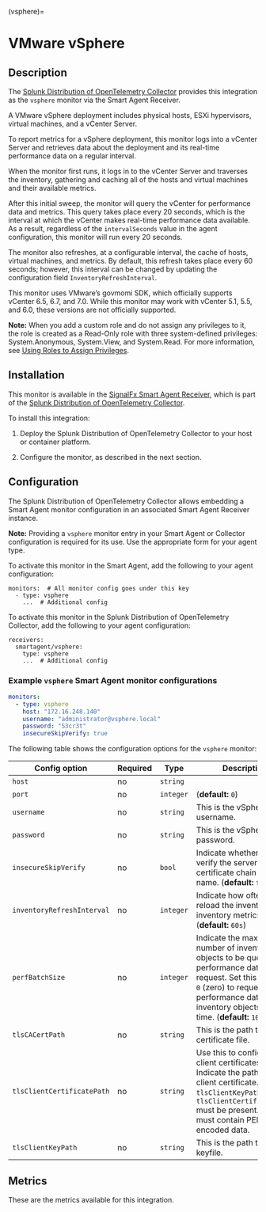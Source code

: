 (vsphere)=

# VMware vSphere

<meta name="description" content="Documentation on the vsphere monitor">


## Description

The [Splunk Distribution of OpenTelemetry Collector](https://github.com/signalfx/splunk-otel-collector) provides this integration as the `vsphere` monitor via the Smart Agent Receiver.

A VMware vSphere deployment includes physical hosts, ESXi hypervisors, virtual machines, and a vCenter Server.

To report metrics for a vSphere deployment, this monitor logs into a vCenter Server and retrieves data about the deployment and its real-time performance data on a regular interval.

When the monitor first runs, it logs in to the vCenter Server and traverses the inventory, gathering and caching all of the hosts and virtual machines and their available metrics.

After this initial sweep, the monitor will query the vCenter for performance data and metrics. This query takes place every 20 seconds, which is the interval at which the vCenter makes real-time performance data available. As a result, regardless of the `intervalSeconds` value in the agent configuration, this monitor will run every 20 seconds.

The monitor also refreshes, at a configurable interval, the cache of hosts, virtual machines, and metrics. By default, this refresh takes place every 60 seconds; however, this interval can be changed by updating the configuration field `InventoryRefreshInterval`.

This monitor uses VMware’s govmomi SDK, which officially supports vCenter 6.5, 6.7, and 7.0. While this monitor may work with vCenter 5.1, 5.5, and 6.0, these versions are not officially supported.

**Note:** When you add a custom role and do not assign any privileges to it, the role is created as a Read-Only role with three system-defined privileges: System.Anonymous, System.View, and System.Read. For more information, see <a href="https://docs.vmware.com/en/VMware-vSphere/7.0/com.vmware.vsphere.security.doc/GUID-18071E9A-EED1-4968-8D51-E0B4F526FDA3.html" target="_blank">Using Roles to Assign Privileges</a>.


## Installation

This monitor is available in the [SignalFx Smart Agent Receiver](https://github.com/signalfx/splunk-otel-collector/tree/main/internal/receiver/smartagentreceiver), which is part of the [Splunk Distribution of OpenTelemetry Collector](https://github.com/signalfx/splunk-otel-collector).

To install this integration:

1. Deploy the Splunk Distribution of OpenTelemetry Collector to your host or container platform.

2. Configure the monitor, as described in the next section.


## Configuration

The Splunk Distribution of OpenTelemetry Collector allows embedding a Smart Agent monitor configuration in an associated Smart Agent Receiver instance.

**Note:** Providing a `vsphere` monitor entry in your Smart Agent or Collector configuration is required for its use. Use the appropriate form for your agent type.

To activate this monitor in the Smart Agent, add the following to your agent configuration:

```
monitors:  # All monitor config goes under this key
  - type: vsphere
    ...  # Additional config
```

To activate this monitor in the Splunk Distribution of OpenTelemetry Collector, add the following to your agent configuration:

```
receivers:
  smartagent/vsphere:
    type: vsphere
    ...  # Additional config
```


### Example `vsphere` Smart Agent monitor configurations

```yaml
monitors:
  - type: vsphere
    host: "172.16.248.140"
    username: "administrator@vsphere.local"
    password: "S3cr3t"
    insecureSkipVerify: true
```

The following table shows the configuration options for the `vsphere` monitor:

| Config option | Required | Type | Description |
| --- | --- | --- | --- |
| `host` | no | `string` |  |
| `port` | no | `integer` |  (**default:** `0`) |
| `username` | no | `string` | This is the vSphere username. |
| `password` | no | `string` | This is the vSphere password. |
| `insecureSkipVerify` | no | `bool` | Indicate whether we verify the server's certificate chain and host name. (**default:** `false`) |
| `inventoryRefreshInterval` | no | `integer` | Indicate how often to reload the inventory and inventory metrics. (**default:** `60s`) |
| `perfBatchSize` | no | `integer` | Indicate the maximum number of inventory objects to be queried for performance data per request. Set this value to `0` (zero) to request performance data for all inventory objects at a time. (**default:** `10`) |
| `tlsCACertPath` | no | `string` | This is the path to the CA certificate file. |
| `tlsClientCertificatePath` | no | `string` | Use this to configure client certificates. Indicate the path to the client certificate. Both `tlsClientKeyPath` and `tlsClientCertificatePath` must be present. The files must contain PEM encoded data. |
| `tlsClientKeyPath` | no | `string` | This is the path to the keyfile. |


## Metrics

These are the metrics available for this integration.

<div class="metrics-table" type="vsphere" include="markdown"></div>
